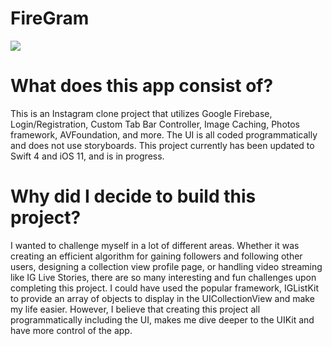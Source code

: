 # FireGram
![](https://media.giphy.com/media/xT9Igo8PdpLcQmMMKY/giphy.gif)

# What does this app consist of?
This is an Instagram clone project that utilizes Google Firebase, Login/Registration, Custom Tab Bar Controller, Image Caching, Photos framework, AVFoundation, and more. The UI is all coded programmatically and does not use storyboards. This project currently has been updated to Swift 4 and iOS 11, and is in progress.

# Why did I decide to build this project?
I wanted to challenge myself in a lot of different areas. Whether it was creating an efficient algorithm for gaining followers and following other users, designing a collection view profile page, or handling video streaming like IG Live Stories, there are so many interesting and fun challenges upon completing this project. I could have used the popular framework, IGListKit to provide an array of objects to display in the UICollectionView and make my life easier. However, I believe that creating this project all programmatically including the UI, makes me dive deeper to the UIKit and have more control of the app. 
